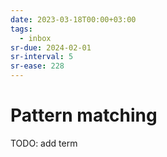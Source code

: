 ```yaml
---
date: 2023-03-18T00:00+03:00
tags:
  - inbox
sr-due: 2024-02-01
sr-interval: 5
sr-ease: 228
---
```


# Pattern matching

TODO: add term
